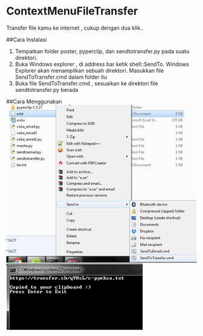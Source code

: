 # ContextMenuFileTransfer
Transfer file kamu ke internet , cukup dengan dua klik..

##Cara Instalasi
1. Tempatkan folder poster, pyperclip, dan sendtotransfer.py pada suatu direktori.
2. Buka Windows explorer , di address bar ketik shell::SendTo. Windows Explorer akan menampilkan sebuah direktori. Masukkan file SendToTransfer.cmd dalam folder itu
3. Buka file SendToTransfer.cmd , sesuaikan ke direktori file sendtotransfer.py berada

##Cara Menggunakan
![satu](satu.png)
![dua](dua.png)


